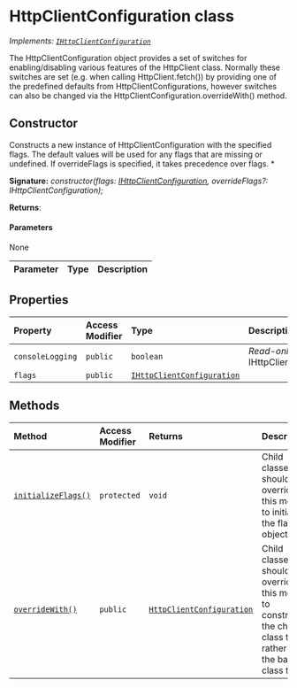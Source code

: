 # HttpClientConfiguration class

_Implements: [`IHttpClientConfiguration`](../sp-http/ihttpclientconfiguration.md)_



The HttpClientConfiguration object provides a set of switches for enabling/disabling various features of the HttpClient class. Normally these switches are set (e.g. when calling HttpClient.fetch()) by providing one of the predefined defaults from HttpClientConfigurations, however switches can also be changed via the HttpClientConfiguration.overrideWith() method.


## Constructor
Constructs a new instance of HttpClientConfiguration with the specified flags. The default values will be used for any flags that are missing or undefined. If overrideFlags is specified, it takes precedence over flags. *

**Signature:** _constructor(flags: [IHttpClientConfiguration](../sp-http/ihttpclientconfiguration.md), overrideFlags?: IHttpClientConfiguration);_

**Returns**: 



#### Parameters
None

| Parameter	   | Type    | Description |
|:-------------|:---------------|:------------|


## Properties

| Property	   | Access Modifier | Type	| Description|
|:-------------|:----|:-------|:-----------|
|`consoleLogging`     | `public` | `boolean` | _Read-only._ {@inheritdoc IHttpClientConfiguration.consoleLogging} |
|`flags`     | `public` | [`IHttpClientConfiguration`](../sp-http/ihttpclientconfiguration.md) |  |




## Methods

| Method	   | Access Modifier | Returns	| Description|
|:-------------|:----|:-------|:-----------|
|[`initializeFlags()`](httpclientconfiguration/initializeflags-whd89.md)     | `protected` | `void` | Child classes should override this method to initialize the flags object. |
|[`overrideWith()`](overridewith-6lrm9.md)     | `public` | [`HttpClientConfiguration`](../sp-http/httpclientconfiguration.md) | Child classes should override this method to construct the child class type, rather than the base class type. |




